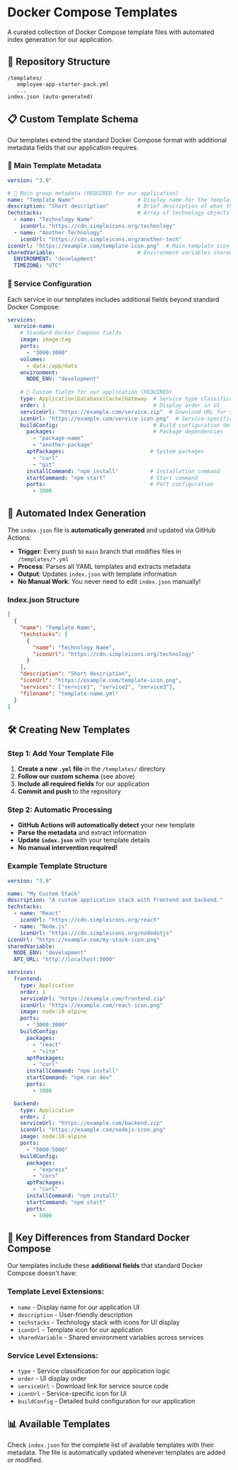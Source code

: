 # Docker Compose Templates

A curated collection of Docker Compose template files with automated index generation for our application.

## 📁 Repository Structure

```
/templates/
   employee-app-starter-pack.yml
   ...
index.json (auto-generated)
```
## 📋 Custom Template Schema

Our templates extend the standard Docker Compose format with additional metadata fields that our application requires:

### 🔹 Main Template Metadata

```yaml
version: "3.9"

# 🔹 Main group metadata (REQUIRED for our application)
name: "Template Name"                    # Display name for the template
description: "Short description"         # Brief description of what this template does
techstacks:                              # Array of technology objects with icons
  - name: "Technology Name"
    iconUrl: "https://cdn.simpleicons.org/technology"
  - name: "Another Technology"
    iconUrl: "https://cdn.simpleicons.org/another-tech"
iconUrl: "https://example.com/template-icon.png"  # Main template icon
sharedVariable:                          # Environment variables shared across services
  ENVIRONMENT: "development"
  TIMEZONE: "UTC"
```

### 🔹 Service Configuration

Each service in our templates includes additional fields beyond standard Docker Compose:

```yaml
services:
  service-name:
    # Standard Docker Compose fields
    image: image:tag
    ports:
      - "3000:3000"
    volumes:
      - data:/app/data
    environment:
      NODE_ENV: "development"
    
    # 🔹 Custom fields for our application (REQUIRED)
    type: Application|Database|Cache|Gateway  # Service type classification
    order: 1                                  # Display order in UI
    serviceUrl: "https://example.com/service.zip"  # Download URL for service code
    iconUrl: "https://example.com/service-icon.png"  # Service-specific icon
    buildConfig:                              # Build configuration details
      packages:                               # Package dependencies
        - "package-name"
        - "another-package"
      aptPackages:                           # System packages
        - "curl"
        - "git"
      installCommand: "npm install"          # Installation command
      startCommand: "npm start"              # Start command
      ports:                                 # Port configuration
        - 3000
```

## 🔄 Automated Index Generation

The `index.json` file is **automatically generated** and updated via GitHub Actions:

- **Trigger**: Every push to `main` branch that modifies files in `/templates/*.yml`
- **Process**: Parses all YAML templates and extracts metadata
- **Output**: Updates `index.json` with template information
- **No Manual Work**: You never need to edit `index.json` manually!

### Index.json Structure

```json
[
  {
    "name": "Template Name",
    "techstacks": [
      {
        "name": "Technology Name",
        "iconUrl": "https://cdn.simpleicons.org/technology"
      }
    ],
    "description": "Short description",
    "iconUrl": "https://example.com/template-icon.png",
    "services": ["service1", "service2", "service3"],
    "filename": "template-name.yml"
  }
]
```

## 🛠️ Creating New Templates

### Step 1: Add Your Template File

1. **Create a new `.yml` file** in the `/templates/` directory
2. **Follow our custom schema** (see above)
3. **Include all required fields** for our application
4. **Commit and push** to the repository

### Step 2: Automatic Processing

- **GitHub Actions will automatically detect** your new template
- **Parse the metadata** and extract information
- **Update `index.json`** with your template details
- **No manual intervention required!**

### Example Template Structure

```yaml
version: "3.9"

name: "My Custom Stack"
description: "A custom application stack with frontend and backend."
techstacks:
  - name: "React"
    iconUrl: "https://cdn.simpleicons.org/react"
  - name: "Node.js"
    iconUrl: "https://cdn.simpleicons.org/nodedotjs"
iconUrl: "https://example.com/my-stack-icon.png"
sharedVariable:
  NODE_ENV: "development"
  API_URL: "http://localhost:5000"

services:
  frontend:
    type: Application
    order: 1
    serviceUrl: "https://example.com/frontend.zip"
    iconUrl: "https://example.com/react-icon.png"
    image: node:18-alpine
    ports:
      - "3000:3000"
    buildConfig:
      packages:
        - "react"
        - "vite"
      aptPackages:
        - "curl"
      installCommand: "npm install"
      startCommand: "npm run dev"
      ports:
        - 3000

  backend:
    type: Application
    order: 2
    serviceUrl: "https://example.com/backend.zip"
    iconUrl: "https://example.com/nodejs-icon.png"
    image: node:18-alpine
    ports:
      - "5000:5000"
    buildConfig:
      packages:
        - "express"
        - "cors"
      aptPackages:
        - "curl"
      installCommand: "npm install"
      startCommand: "npm start"
      ports:
        - 5000
```

## 🔧 Key Differences from Standard Docker Compose

Our templates include these **additional fields** that standard Docker Compose doesn't have:

### Template Level Extensions:
- `name` - Display name for our application UI
- `description` - User-friendly description
- `techstacks` - Technology stack with icons for UI display
- `iconUrl` - Template icon for our application
- `sharedVariable` - Shared environment variables across services

### Service Level Extensions:
- `type` - Service classification for our application logic
- `order` - UI display order
- `serviceUrl` - Download link for service source code
- `iconUrl` - Service-specific icon for UI
- `buildConfig` - Detailed build configuration for our application

## 📊 Available Templates

Check `index.json` for the complete list of available templates with their metadata. The file is automatically updated whenever templates are added or modified.